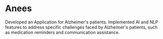 # Anees
Developed an Application for Alzheimer's patients. Implemented AI and NLP features to address specific challenges faced by Alzheimer's patients, such as medication reminders and communication assistance.
